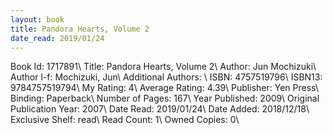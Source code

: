 ```yaml
---
layout: book
title: Pandora Hearts, Volume 2
date_read: 2019/01/24
---
```


Book Id: 1717891\ 
Title: Pandora Hearts, Volume 2\ 
Author: Jun Mochizuki\ 
Author l-f: Mochizuki, Jun\ 
Additional Authors: \ 
ISBN: 4757519796\ 
ISBN13: 9784757519794\ 
My Rating: 4\ 
Average Rating: 4.39\ 
Publisher: Yen Press\ 
Binding: Paperback\ 
Number of Pages: 167\ 
Year Published: 2009\ 
Original Publication Year: 2007\ 
Date Read: 2019/01/24\ 
Date Added: 2018/12/18\ 
Exclusive Shelf: read\ 
Read Count: 1\ 
Owned Copies: 0\ 

